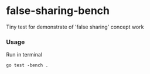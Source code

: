 # false-sharing-bench
Tiny test for demonstrate of 'false sharing' concept work

### Usage
Run in terminal

```go test -bench .```

